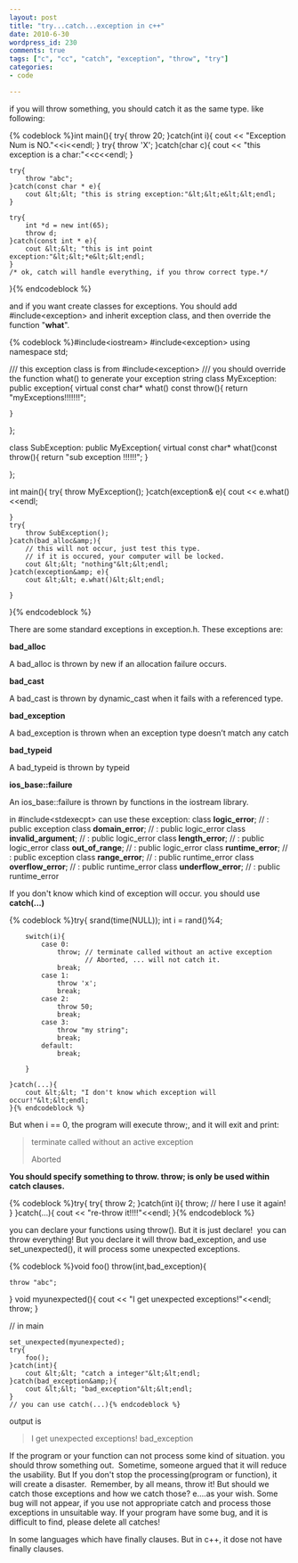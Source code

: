```yaml
---
layout: post
title: "try...catch...exception in c++"
date: 2010-6-30
wordpress_id: 230
comments: true
tags: ["c", "cc", "catch", "exception", "throw", "try"]
categories:
- code

---
```

<meta name="_edit_last" content="1" />
<meta name="_su_description" content="try...catch...exception in c++, and it describe how to use it.  the philosophy of exceptions." />
<meta name="_su_keywords" content="c,c++,exception,throw, catch,try" />
<meta name="_su_rich_snippet_type" content="none" />
<meta name="_su_title" content="try...catch...exception in c++" />
<meta name="views" content="2645" />
if you will throw something, you should catch it as the same type. like following:


{% codeblock %}int main(){
    try{
        throw 20;
    }catch(int i){
        cout &lt;&lt; "Exception Num is NO."&lt;&lt;i&lt;&lt;endl;
    }
    try{
        throw 'X';
    }catch(char c){
        cout &lt;&lt; "this exception is a char:"&lt;&lt;c&lt;&lt;endl;
    }

    try{
        throw "abc";
    }catch(const char * e){
        cout &lt;&lt; "this is string exception:"&lt;&lt;e&lt;&lt;endl;
    }

    try{
        int *d = new int(65);
        throw d;
    }catch(const int * e){
        cout &lt;&lt; "this is int point exception:"&lt;&lt;*e&lt;&lt;endl;
    }
    /* ok, catch will handle everything, if you throw correct type.*/
}{% endcodeblock %}


and if you want create classes for exceptions. You should add #include&lt;exception&gt; and inherit exception class, and then override the function "<strong>what</strong>".


{% codeblock %}#include&lt;iostream&gt;
#include&lt;exception&gt;
using namespace std;

/// this exception class is from #include&lt;exception&gt;
/// you should override the function what() to generate your exception string
class MyException: public exception{
    virtual const char* what() const throw(){
        return "myExceptions!!!!!!!";

    }

};

class SubException: public MyException{
    virtual const char* what()const throw(){
        return "sub exception !!!!!!";
    }

};

int main(){
    try{
        throw MyException();
    }catch(exception&amp; e){
        cout &lt;&lt; e.what()&lt;&lt;endl;

    }
    try{
        throw SubException();
    }catch(bad_alloc&amp;){
        // this will not occur, just test this type.
        // if it is occured, your computer will be locked.
        cout &lt;&lt; "nothing"&lt;&lt;endl;
    }catch(exception&amp; e){
        cout &lt;&lt; e.what()&lt;&lt;endl;

    }

}{% endcodeblock %}


There are some standard exceptions in exception.h. These exceptions are:

<strong>bad_alloc</strong>

A bad_alloc is thrown by new if an allocation failure occurs.

<strong>bad_cast</strong>

A bad_cast is thrown by dynamic_cast when it fails with a referenced  type.

<strong>bad_exception</strong>

A bad_exception is thrown when an exception type doesn’t match any  catch

<strong>bad_typeid</strong>

A bad_typeid is thrown by typeid

<strong>ios_base::failure</strong>

An ios_base::failure is thrown by functions in the iostream library.

in #include&lt;stdexecpt&gt; can use these exception:
class <strong>logic_error</strong>; // :  public exception
class <strong>domain_error</strong>; // :  public logic_error
class <strong>invalid_argument</strong>; // : public logic_error
class<strong> length_error</strong>; // :  public logic_error
class <strong>out_of_range</strong>; // :  public logic_error
class <strong>runtime_error</strong>; // :  public exception
class <strong>range_error</strong>; // :  public runtime_error
class <strong>overflow_error</strong>; // :  public runtime_error
class <strong>underflow_error</strong>; // :  public runtime_error

If you don't know which kind of exception will occur. you should use <strong>catch(...)</strong>


{% codeblock %}try{
        srand(time(NULL));
        int i = rand()%4;

        switch(i){
            case 0:
                throw; // terminate called without an active exception
                       // Aborted, ... will not catch it.
                break;
            case 1:
                throw 'x';
                break;
            case 2:
                throw 50;
                break;
            case 3:
                throw "my string";
                break;
            default:
                break;

        }

    }catch(...){
        cout &lt;&lt; "I don't know which exception will occur!"&lt;&lt;endl;
    }{% endcodeblock %}


But when i == 0, the program will execute throw;, and it will exit and print:
<blockquote>terminate called without an active exception

Aborted</blockquote>
<strong>You should specify something to throw. throw; is only be used within catch clauses.</strong>


{% codeblock %}try{
        try{
            throw 2;
        }catch(int i){
            throw; // here I use it again!
        }
    }catch(...){
        cout &lt;&lt; "re-throw it!!!!"&lt;&lt;endl;
    }{% endcodeblock %}


you can declare your functions using throw(). But it is just declare!  you can throw everything! But you declare it will throw bad_exception, and use set_unexpected(), it will process some unexpected exceptions.


{% codeblock %}void foo() throw(int,bad_exception){

    throw "abc";
}
void myunexpected(){
    cout &lt;&lt; "I get unexpected exceptions!"&lt;&lt;endl;
    throw;
}

// in main

    set_unexpected(myunexpected);
    try{
        foo();
    }catch(int){
        cout &lt;&lt; "catch a integer"&lt;&lt;endl;
    }catch(bad_exception&amp;){
        cout &lt;&lt; "bad_exception"&lt;&lt;endl;
    }
    // you can use catch(...){% endcodeblock %}


output is
<blockquote>I get unexpected exceptions!
bad_exception</blockquote>
If the program or your function can not process some kind of situation. you should throw something out.  Sometime, someone argued that it will reduce the usability. But If you don't stop the processing(program or function), it will create a disaster.  Remember, by all means, throw it! But should we catch those exceptions and how we catch those? e....as your wish. Some bug will not appear, if you use not appropriate catch and process those exceptions in unsuitable way. If your program have some bug, and it is difficult to find, please delete all catches!

In some languages which have finally clauses. But in c++, it dose not have finally clauses.
